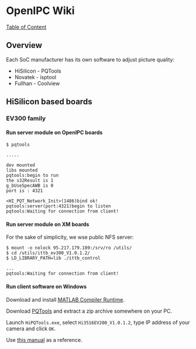 # OpenIPC Wiki
[Table of Content](../../README.md)

Overview
--------

Each SoC manufacturer has its own software to adjust picture quality:

* HiSilicon - PQTools
* Novatek - isptool
* Fullhan - Coolview

## HiSilicon based boards

### EV300 family

#### Run server module on OpenIPC boards

```console
$ pqtools

.....

dev mounted
libs mounted
pqtools:begin to run
the s32Result is 1
g_bUseSpecAWB is 0
port is : 4321

<HI_PQT_Network_Init>(1486)bind ok!
pqtools:server(port:4321)begin to listen
pqtools:Waiting for connection from client!
```

#### Run server module on XM boards

For the sake of simplicity, we wse public NFS server:

```console
$ mount -o nolock 95.217.179.189:/srv/ro /utils/
$ cd /utils/ittb_ev300_V1.0.1.2/
$ LD_LIBRARY_PATH=lib ./ittb_control

...
pqtools:Waiting for connection from client!
```

#### Run client software on Windows

Download and install [MATLAB Compiler Runtime][mcr].

Download [PQTools][pqt] and extract a zip archive somewhere on your PC.

Launch `HiPQTools.exe`, select `Hi3516EV200_V1.0.1.2`, type IP address of your
camera and click `OK`.

Use [this manual][man] as a reference.

[mcr]: https://ssd.mathworks.com/supportfiles/MCR_Runtime/R2012a/MCR_R2012a_win32_installer.exe
[pqt]: https://drive.google.com/file/d/1c4XZRbJKXjMBwfMJaLl5jUPcVqMbO936/view?usp=sharing
[man]: https://drive.google.com/file/d/1mY1lXMZVNz2Ia5CPvTF-K-907eIioSYU/view?usp=sharing
